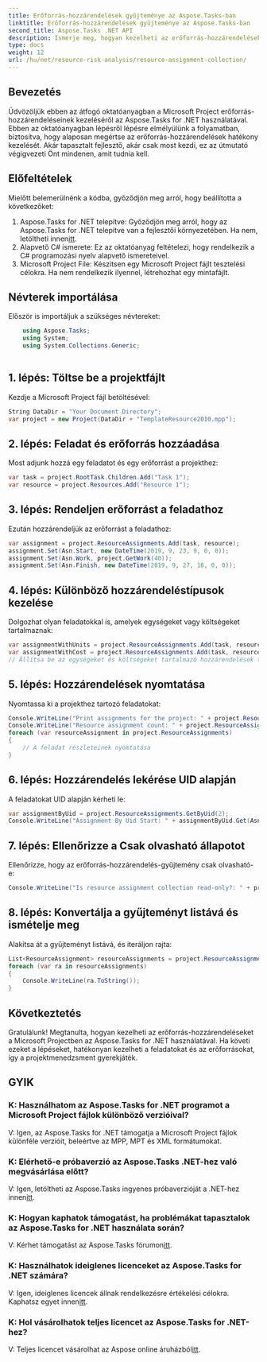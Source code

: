 ```yaml
---
title: Erőforrás-hozzárendelések gyűjteménye az Aspose.Tasks-ban
linktitle: Erőforrás-hozzárendelések gyűjteménye az Aspose.Tasks-ban
second_title: Aspose.Tasks .NET API
description: Ismerje meg, hogyan kezelheti az erőforrás-hozzárendeléseket a Microsoft Projectben az Aspose.Tasks for .NET használatával. Lépésről lépésre bemutató oktatóprogram kódpéldákkal.
type: docs
weight: 12
url: /hu/net/resource-risk-analysis/resource-assignment-collection/
---
```

## Bevezetés
Üdvözöljük ebben az átfogó oktatóanyagban a Microsoft Project erőforrás-hozzárendeléseinek kezeléséről az Aspose.Tasks for .NET használatával. Ebben az oktatóanyagban lépésről lépésre elmélyülünk a folyamatban, biztosítva, hogy alaposan megértse az erőforrás-hozzárendelések hatékony kezelését. Akár tapasztalt fejlesztő, akár csak most kezdi, ez az útmutató végigvezeti Önt mindenen, amit tudnia kell.
## Előfeltételek
Mielőtt belemerülnénk a kódba, győződjön meg arról, hogy beállította a következőket:
1. Aspose.Tasks for .NET telepítve: Győződjön meg arról, hogy az Aspose.Tasks for .NET telepítve van a fejlesztői környezetében. Ha nem, letöltheti innen[itt](https://releases.aspose.com/tasks/net/).
2. Alapvető C# ismerete: Ez az oktatóanyag feltételezi, hogy rendelkezik a C# programozási nyelv alapvető ismereteivel.
3. Microsoft Project File: Készítsen egy Microsoft Project fájlt tesztelési célokra. Ha nem rendelkezik ilyennel, létrehozhat egy mintafájlt.

## Névterek importálása
Először is importáljuk a szükséges névtereket:
```csharp
    using Aspose.Tasks;
    using System;
    using System.Collections.Generic;
    
```
## 1. lépés: Töltse be a projektfájlt
Kezdje a Microsoft Project fájl betöltésével:
```csharp
String DataDir = "Your Document Directory";
var project = new Project(DataDir + "TemplateResource2010.mpp");
```
## 2. lépés: Feladat és erőforrás hozzáadása
Most adjunk hozzá egy feladatot és egy erőforrást a projekthez:
```csharp
var task = project.RootTask.Children.Add("Task 1");
var resource = project.Resources.Add("Resource 1");
```
## 3. lépés: Rendeljen erőforrást a feladathoz
Ezután hozzárendeljük az erőforrást a feladathoz:
```csharp
var assignment = project.ResourceAssignments.Add(task, resource);
assignment.Set(Asn.Start, new DateTime(2019, 9, 23, 9, 0, 0));
assignment.Set(Asn.Work, project.GetWork(40));
assignment.Set(Asn.Finish, new DateTime(2019, 9, 27, 18, 0, 0));
```
## 4. lépés: Különböző hozzárendeléstípusok kezelése
Dolgozhat olyan feladatokkal is, amelyek egységeket vagy költségeket tartalmaznak:
```csharp
var assignmentWithUnits = project.ResourceAssignments.Add(task, resource, 1d);
var assignmentWithCost = project.ResourceAssignments.Add(task, resource);
// Állítsa be az egységeket és költségeket tartalmazó hozzárendelések tulajdonságait a 3. lépésben látható módon
```
## 5. lépés: Hozzárendelések nyomtatása
Nyomtassa ki a projekthez tartozó feladatokat:
```csharp
Console.WriteLine("Print assignments for the project: " + project.ResourceAssignments.ParentProject.Get(Prj.Name));
Console.WriteLine("Resource assignment count: " + project.ResourceAssignments.Count);
foreach (var resourceAssignment in project.ResourceAssignments)
{
    // A feladat részleteinek nyomtatása
}
```
## 6. lépés: Hozzárendelés lekérése UID alapján
A feladatokat UID alapján kérheti le:
```csharp
var assignmentByUid = project.ResourceAssignments.GetByUid(2);
Console.WriteLine("Assignment By Uid Start: " + assignmentByUid.Get(Asn.Start));
```
## 7. lépés: Ellenőrizze a Csak olvasható állapotot
Ellenőrizze, hogy az erőforrás-hozzárendelés-gyűjtemény csak olvasható-e:
```csharp
Console.WriteLine("Is resource assignment collection read-only?: " + project.ResourceAssignments.IsReadOnly);
```
## 8. lépés: Konvertálja a gyűjteményt listává és ismételje meg
Alakítsa át a gyűjteményt listává, és iteráljon rajta:
```csharp
List<ResourceAssignment> resourceAssignments = project.ResourceAssignments.ToList();
foreach (var ra in resourceAssignments)
{
    Console.WriteLine(ra.ToString());
}
```

## Következtetés
Gratulálunk! Megtanulta, hogyan kezelheti az erőforrás-hozzárendeléseket a Microsoft Projectben az Aspose.Tasks for .NET használatával. Ha követi ezeket a lépéseket, hatékonyan kezelheti a feladatokat és az erőforrásokat, így a projektmenedzsment gyerekjáték.
## GYIK
### K: Használhatom az Aspose.Tasks for .NET programot a Microsoft Project fájlok különböző verzióival?
V: Igen, az Aspose.Tasks for .NET támogatja a Microsoft Project fájlok különféle verzióit, beleértve az MPP, MPT és XML formátumokat.
### K: Elérhető-e próbaverzió az Aspose.Tasks .NET-hez való megvásárlása előtt?
 V: Igen, letöltheti az Aspose.Tasks ingyenes próbaverzióját a .NET-hez innen[itt](https://releases.aspose.com/).
### K: Hogyan kaphatok támogatást, ha problémákat tapasztalok az Aspose.Tasks for .NET használata során?
 V: Kérhet támogatást az Aspose.Tasks fórumon[itt](https://forum.aspose.com/c/tasks/15).
### K: Használhatok ideiglenes licenceket az Aspose.Tasks for .NET számára?
 V: Igen, ideiglenes licencek állnak rendelkezésre értékelési célokra. Kaphatsz egyet innen[itt](https://purchase.aspose.com/temporary-license/).
### K: Hol vásárolhatok teljes licencet az Aspose.Tasks for .NET-hez?
 V: Teljes licencet vásárolhat az Aspose online áruházból[itt](https://purchase.aspose.com/buy).